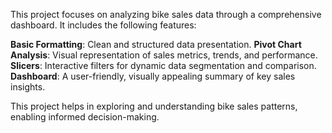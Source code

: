 This project focuses on analyzing bike sales data through a comprehensive dashboard. It includes the following features:

**Basic Formatting**: Clean and structured data presentation.
**Pivot Chart Analysis**: Visual representation of sales metrics, trends, and performance.
**Slicers**: Interactive filters for dynamic data segmentation and comparison.
**Dashboard**: A user-friendly, visually appealing summary of key sales insights.

This project helps in exploring and understanding bike sales patterns, enabling informed decision-making.
